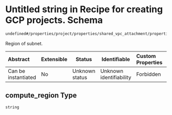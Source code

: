 # Untitled string in Recipe for creating GCP projects. Schema

```txt
undefined#/properties/project/properties/shared_vpc_attachment/properties/subnets/items/properties/compute_region
```

Region of subnet.


| Abstract            | Extensible | Status         | Identifiable            | Custom Properties | Additional Properties | Access Restrictions | Defined In                                                          |
| :------------------ | ---------- | -------------- | ----------------------- | :---------------- | --------------------- | ------------------- | ------------------------------------------------------------------- |
| Can be instantiated | No         | Unknown status | Unknown identifiability | Forbidden         | Allowed               | none                | [project.schema.json\*](project.schema.json "open original schema") |

## compute_region Type

`string`
